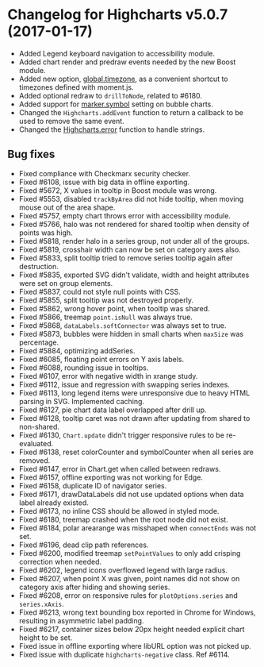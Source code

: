 # Changelog for Highcharts v5.0.7 (2017-01-17)
        
- Added Legend keyboard navigation to accessibility module.
- Added chart render and predraw events needed by the new Boost module.
- Added new option, [global.timezone](http://api.highcharts.com/highcharts/global.timezone), as a convenient shortcut to timezones defined with moment.js.
- Added optional redraw to `drillToNode`, related to #6180.
- Added support for [marker.symbol](http://api.highcharts.com/highcharts/plotOptions.bubble.marker.symbol) setting on bubble charts.
- Changed the `Highcharts.addEvent` function to return a callback to be used to remove the same event.
- Changed the [Highcharts.error](http://api.highcharts.com/highcharts/Highcharts.error) function to handle strings.

## Bug fixes
- Fixed compliance with Checkmarx security checker.
- Fixed #6108, issue with big data in offline exporting.
- Fixed #5672, X values in tooltip in Boost module was wrong.
- Fixed #5553, disabled `trackByArea` did not hide tooltip, when moving mouse out of the area shape.
- Fixed #5757, empty chart throws error with accessibility module.
- Fixed #5766, halo was not rendered for shared tooltip when density of points was high.
- Fixed #5818, render halo in a series group, not under all of the groups.
- Fixed #5819, crosshair width can now be set on category axes also.
- Fixed #5833, split tooltip tried to remove series tooltip again after destruction.
- Fixed #5835, exported SVG didn't validate, width and height attributes were set on group elements.
- Fixed #5837, could not style null points with CSS.
- Fixed #5855, split tooltip was not destroyed properly.
- Fixed #5862, wrong hover point, when tooltip was shared.
- Fixed #5866, treemap `point.isNull` was always true.
- Fixed #5868, `dataLabels.softConnector` was always set to true.
- Fixed #5873, bubbles were hidden in small charts when `maxSize` was percentage.
- Fixed #5884, optimizing addSeries.
- Fixed #6085, floating point errors on Y axis labels.
- Fixed #6088, rounding issue in tooltips.
- Fixed #6107, error with negative width in xrange study.
- Fixed #6112, issue and regression with swapping series indexes.
- Fixed #6113, long legend items were unresponsive due to heavy HTML parsing in SVG. Implemented caching.
- Fixed #6127, pie chart data label overlapped after drill up.
- Fixed #6128, tooltip caret was not drawn after updating from shared to non-shared.
- Fixed #6130, `Chart.update` didn't trigger responsive rules to be re-evaluated.
- Fixed #6138, reset colorCounter and symbolCounter when all series are removed.
- Fixed #6147, error in Chart.get when called between redraws.
- Fixed #6157, offline exporting was not working for Edge.
- Fixed #6158, duplicate ID of navigator series.
- Fixed #6171, drawDataLabels did not use updated options when data label already existed.
- Fixed #6173, no inline CSS should be allowed in styled mode.
- Fixed #6180, treemap crashed when the root node did not exist.
- Fixed #6184, polar arearange was misshaped when `connectEnds` was not set.
- Fixed #6196, dead clip path references.
- Fixed #6200, modified treemap `setPointValues` to only add crisping correction when needed.
- Fixed #6202, legend icons overflowed legend with large radius.
- Fixed #6207, when point X was given, point names did not show on category axis after hiding and showing series.
- Fixed #6208, error on responsive rules for `plotOptions.series` and `series.xAxis`.
- Fixed #6213, wrong text bounding box reported in Chrome for Windows, resulting in asymmetric label padding.
- Fixed #6217, container sizes below 20px height needed explicit chart height to be set.
- Fixed issue in offline exporting where libURL option was not picked up.
- Fixed issue with duplicate `highcharts-negative` class. Ref #6114.